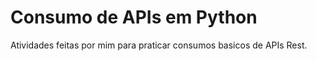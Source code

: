 # Consumo de APIs em Python

Atividades feitas por mim para praticar consumos basicos de APIs Rest.
